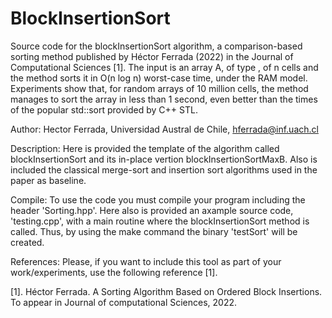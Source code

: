 # BlockInsertionSort
Source code for the blockInsertionSort algorithm, a comparison-based sorting method published by Héctor Ferrada (2022) in the Journal of Computational Sciences [1].
The input is an array A, of type <T>, of n cells and the method sorts it in O(n log n) worst-case time, under the RAM model. Experiments show that, for random arrays of 10 million cells, the method manages to sort the array in less than 1 second, even better than the times of the popular std::sort provided by C++ STL.

Author: 
	Hector Ferrada, Universidad Austral de Chile, hferrada@inf.uach.cl

Description:
	Here is provided the template of the algorithm called blockInsertionSort and its in-place vertion blockInsertionSortMaxB. Also is included the classical merge-sort and insertion sort algorithms used in the paper as baseline.

Compile:
	To use the code you must compile your program including the header 'Sorting.hpp'.
	Here also is provided an axample source code, 'testing.cpp', with a main routine where the blockInsertionSort method is called. Thus, by using the make command the binary 'testSort' will be created.
	
References:
	Please, if you want to include this tool as part of your work/experiments, use the following reference [1].

[1]. Héctor Ferrada. A Sorting Algorithm Based on Ordered Block Insertions.
To appear in Journal of computational Sciences, 2022.
